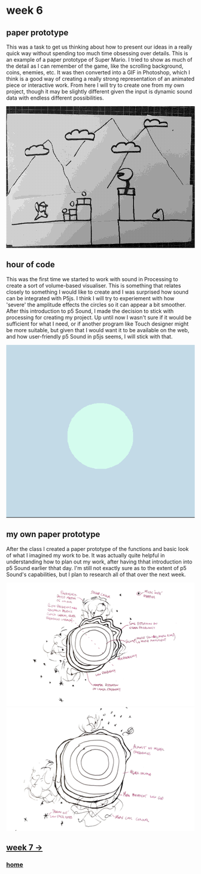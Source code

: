 # week 6

## paper prototype

This was a task to get us thinking about how to present our ideas in a really quick way without spending too much time obsessing over details. This is an example of a paper prototype of Super Mario. I tried to show as much of the detail as I can remember of the game, like the scrolling background, coins, enemies, etc. It was then converted into a GIF in Photoshop, which I think is a good way of creating a really strong representation of an animated piece or interactive work. From here I will try to create one from my own project, though it may be slightly different given the input is dynamic sound data with endless different possibilities.

<img src="mariogif" width="600" />

## hour of code

This was the first time we started to work with sound in Processing to create a sort of volume-based visualiser. This is something that relates closely to something I would like to create and I was surprised how sound can be integrated with P5js. I think I will try to experiement with how 'severe' the amplitude effects the circles so it can appear a bit smoother. After this introduction to p5 Sound, I made the decision to stick with processing for creating my project. Up until now I wasn't sure if it would be sufficient for what I need, or if another program like Touch designer might be more suitable, but given that I would want it to be available on the web, and how user-friendly p5 Sound in p5js seems, I will stick with that.

<img src="vis.gif" width="600" />

## my own paper prototype

After the class I created a paper prototype of the functions and basic look of what I imagined my work to be. It was actually quite helpful in understanding how to plan out my work, after having thhat introduction into p5 Sound earlier thhat day. I'm still not exactly sure as to the extent of p5 Sound's capabilities, but I plan to research all of that over the next week.

<img src="Screen Shot 2020-10-21 at 4.26.18 pm.png" width="600" />

<img src="Screen Shot 2020-10-21 at 4.26.27 pm.png" width="600" />

## [week 7 ->](https://sylvain-girard.github.io/Slave2theAlgo2020/week07/)

### [home](https://sylvain-girard.github.io/Slave2theAlgo2020/landing-page/s2tapage/)
